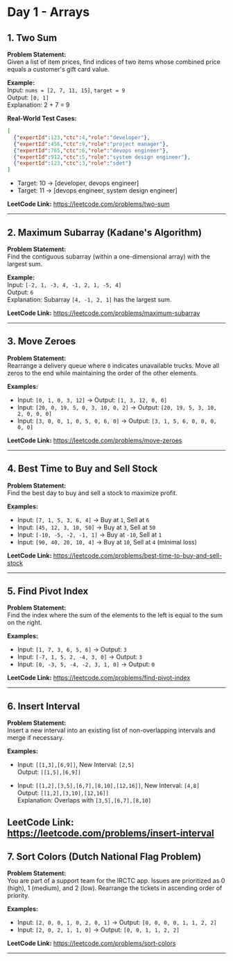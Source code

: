# Day 1 - Arrays

## 1. Two Sum

**Problem Statement:**  
Given a list of item prices, find indices of two items whose combined price equals a customer's gift card value.

**Example:**  
Input: `nums = [2, 7, 11, 15]`, `target = 9`  
Output: `[0, 1]`  
Explanation: 2 + 7 = 9

**Real-World Test Cases:**
```json
[
  {"expertId":123,"ctc":4,"role":"developer"},
  {"expertId":456,"ctc":9,"role":"project manager"},
  {"expertId":765,"ctc":6,"role":"devops engineer"},
  {"expertId":912,"ctc":5,"role":"system design engineer"},
  {"expertId":123,"ctc":3,"role":"sdet"}
]
```

- Target: 10 → [developer, devops engineer]  
- Target: 11 → [devops engineer, system design engineer]

**LeetCode Link:** https://leetcode.com/problems/two-sum  

---

## 2. Maximum Subarray (Kadane's Algorithm)

**Problem Statement:**  
Find the contiguous subarray (within a one-dimensional array) with the largest sum.

**Example:**  
Input: `[-2, 1, -3, 4, -1, 2, 1, -5, 4]`  
Output: `6`  
Explanation: Subarray `[4, -1, 2, 1]` has the largest sum.

**LeetCode Link:** https://leetcode.com/problems/maximum-subarray

---

## 3. Move Zeroes

**Problem Statement:**  
Rearrange a delivery queue where `0` indicates unavailable trucks. Move all zeros to the end while maintaining the order of the other elements.

**Examples:**

- Input: `[0, 1, 0, 3, 12]` → Output: `[1, 3, 12, 0, 0]`  
- Input: `[20, 0, 19, 5, 0, 3, 10, 0, 2]` → Output: `[20, 19, 5, 3, 10, 2, 0, 0, 0]`  
- Input: `[3, 0, 0, 1, 0, 5, 0, 6, 0]` → Output: `[3, 1, 5, 6, 0, 0, 0, 0, 0]`

**LeetCode Link:** https://leetcode.com/problems/move-zeroes

---

## 4. Best Time to Buy and Sell Stock

**Problem Statement:**  
Find the best day to buy and sell a stock to maximize profit.

**Examples:**

- Input: `[7, 1, 5, 3, 6, 4]` → Buy at `1`, Sell at `6`  
- Input: `[45, 12, 3, 10, 50]` → Buy at `3`, Sell at `50`  
- Input: `[-10, -5, -2, -1, 1]` → Buy at `-10`, Sell at `1`  
- Input: `[90, 40, 20, 10, 4]` → Buy at `10`, Sell at `4` (minimal loss)

**LeetCode Link:** https://leetcode.com/problems/best-time-to-buy-and-sell-stock

---

## 5. Find Pivot Index

**Problem Statement:**  
Find the index where the sum of the elements to the left is equal to the sum on the right.

**Examples:**

- Input: `[1, 7, 3, 6, 5, 6]` → Output: `3`  
- Input: `[-7, 1, 5, 2, -4, 3, 0]` → Output: `3`  
- Input: `[0, -3, 5, -4, -2, 3, 1, 0]` → Output: `0`

**LeetCode Link:** https://leetcode.com/problems/find-pivot-index

---

## 6. Insert Interval

**Problem Statement:**  
Insert a new interval into an existing list of non-overlapping intervals and merge if necessary.

**Examples:**

- Input: `[[1,3],[6,9]]`, New Interval: `[2,5]`  
  Output: `[[1,5],[6,9]]`

- Input: `[[1,2],[3,5],[6,7],[8,10],[12,16]]`, New Interval: `[4,8]`  
  Output: `[[1,2],[3,10],[12,16]]`  
  Explanation: Overlaps with `[3,5],[6,7],[8,10]`

**LeetCode Link:** https://leetcode.com/problems/insert-interval
---

## 7. Sort Colors (Dutch National Flag Problem)

**Problem Statement:**  
You are part of a support team for the IRCTC app. Issues are prioritized as 0 (high), 1 (medium), and 2 (low). Rearrange the tickets in ascending order of priority.

**Examples:**

- Input: `[2, 0, 0, 1, 0, 2, 0, 1]` → Output: `[0, 0, 0, 0, 1, 1, 2, 2]`  
- Input: `[2, 0, 2, 1, 1, 0]` → Output: `[0, 0, 1, 1, 2, 2]`

**LeetCode Link:** https://leetcode.com/problems/sort-colors

---

